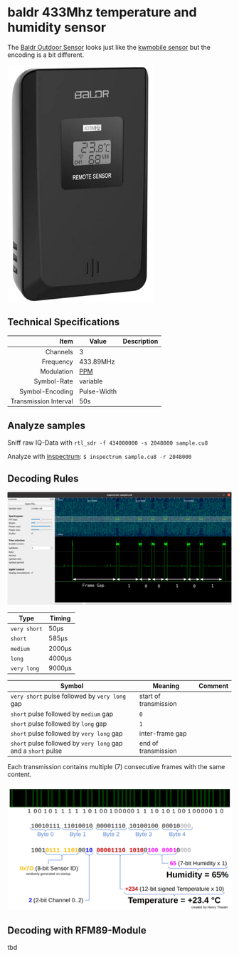# baldr 433Mhz temperature and humidity sensor

The [Baldr Outdoor Sensor](https://baldr.com/products/touch-buttons-lcd-weather-station-with-moon-phase-1) looks just like the [kwmobile sensor](../kwmobile/README.md) but the encoding is a bit different.

![Sensor](doc/baldr_sensor.png)

## Technical Specifications
Item | Value | Description
-------------: | ------------- | :-------------
Channels | 3 |
Frequency  | 433.89MHz | 
Modulation | [PPM](https://en.wikipedia.org/wiki/Pulse-position_modulation) | 
Symbol-Rate | variable |
Symbol-Encoding | Pulse-Width |
Transmission Interval | 50s | 

## Analyze samples

Sniff raw IQ-Data with `rtl_sdr -f 434000000 -s 2048000 sample.cu8`

Analyze with [inspectrum](https://github.com/miek/inspectrum): `$ inspectrum sample.cu8 -r 2048000`

## Decoding Rules

![Sample Annotation](doc/baldr_bits_raw_annotation.jpg)

Type | Timing
--- | --- 
`very short` | 50µs
`short` | 585µs
`medium` | 2000µs
`long` | 4000µs
`very long` | 9000µs

Symbol | Meaning | Comment
--- | --- | ---
`very short` pulse followed by `very long` gap | start of transmission |
`short` pulse followed by `medium` gap | `0` |
`short` pulse followed by `long` gap | `1` |
`short` pulse followed by `very long` gap | inter-frame gap |
`short` pulse followed by `very long` gap and a `short` pulse | end of transmission |

Each transmission contains multiple (7) consecutive frames with the same content.

![Decoding Rules](doc/baldr_decoding_rules.png)

## Decoding with RFM89-Module

tbd